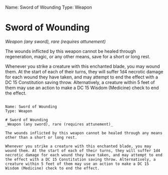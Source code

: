 Name: Sword of Wounding
Type: Weapon

# Sword of Wounding
_Weapon (any sword), rare (requires attunement)_

The wounds inflicted by this weapon cannot be healed through regeneration, magic, or any other means, save for a short or long rest.

Whenever you strike a creature with this enchanted blade, you may wound them. At the start of each of their turns, they will suffer 1d4 necrotic damage for each wound they have taken, and may attempt to end the effect with a DC 15 Constitution saving throw. Alternatively, a creature within 5 feet of them may use an action to make a DC 15 Wisdom (Medicine) check to end the effect.
```

Name: Sword of Wounding
Type: Weapon

# Sword of Wounding
_Weapon (any sword), rare (requires attunement)_

The wounds inflicted by this weapon cannot be healed through any means other than a short or long rest.

Whenever you strike a creature with this enchanted blade, you may wound them. At the start of each of their turns, they will suffer 1d4 necrotic damage for each wound they have taken, and may attempt to end the effect with a DC 15 Constitution saving throw. Alternatively, a creature within 5 feet of them may use an action to make a DC 15 Wisdom (Medicine) check to end the effect.
